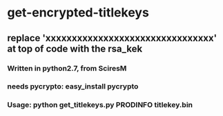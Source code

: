 # get-encrypted-titlekeys

## replace 'xxxxxxxxxxxxxxxxxxxxxxxxxxxxxxxx' at top of code with the rsa_kek

### Written in python2.7, from SciresM
### needs pycrypto: easy_install pycrypto
### Usage: python get_titlekeys.py PRODINFO titlekey.bin
